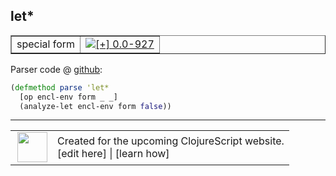## let\*



 <table border="1">
<tr>
<td>special form</td>
<td><a href="https://github.com/cljsinfo/cljs-api-docs/tree/0.0-927"><img valign="middle" alt="[+] 0.0-927" title="Added in 0.0-927" src="https://img.shields.io/badge/+-0.0--927-lightgrey.svg"></a> </td>
</tr>
</table>









Parser code @ [github](https://github.com/clojure/clojurescript/blob/r2511/src/clj/cljs/analyzer.clj#L922-L924):

```clj
(defmethod parse 'let*
  [op encl-env form _ _]
  (analyze-let encl-env form false))
```

<!--
Repo - tag - source tree - lines:

 <pre>
clojurescript @ r2511
└── src
    └── clj
        └── cljs
            └── <ins>[analyzer.clj:922-924](https://github.com/clojure/clojurescript/blob/r2511/src/clj/cljs/analyzer.clj#L922-L924)</ins>
</pre>

-->

---




 <table>
<tr><td>
<img valign="middle" align="right" width="48px" src="http://i.imgur.com/Hi20huC.png">
</td><td>
Created for the upcoming ClojureScript website.<br>
[edit here] | [learn how]
</td></tr></table>

[edit here]:https://github.com/cljsinfo/cljs-api-docs/blob/master/cljsdoc/special_letSTAR.cljsdoc
[learn how]:https://github.com/cljsinfo/cljs-api-docs/wiki/cljsdoc-files

<!--

This information was too distracting to show to readers, but I'll leave it
commented here since it is helpful to:

- pretty-print the data used to generate this document
- and show how to retrieve that data



The API data for this symbol:

```clj
{:ns "special",
 :name "let*",
 :type "special form",
 :source {:code "(defmethod parse 'let*\n  [op encl-env form _ _]\n  (analyze-let encl-env form false))",
          :title "Parser code",
          :repo "clojurescript",
          :tag "r2511",
          :filename "src/clj/cljs/analyzer.clj",
          :lines [922 924]},
 :full-name "special/let*",
 :full-name-encode "special_letSTAR",
 :history [["+" "0.0-927"]]}

```

Retrieve the API data for this symbol:

```clj
;; from Clojure REPL
(require '[clojure.edn :as edn])
(-> (slurp "https://raw.githubusercontent.com/cljsinfo/cljs-api-docs/catalog/cljs-api.edn")
    (edn/read-string)
    (get-in [:symbols "special/let*"]))
```

-->
